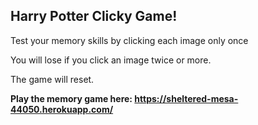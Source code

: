 

## Harry Potter Clicky Game!

Test your memory skills by clicking each image only once 

You will lose if you click an image twice or more. 

The game will reset. 


<b>Play the memory game here:
https://sheltered-mesa-44050.herokuapp.com/
